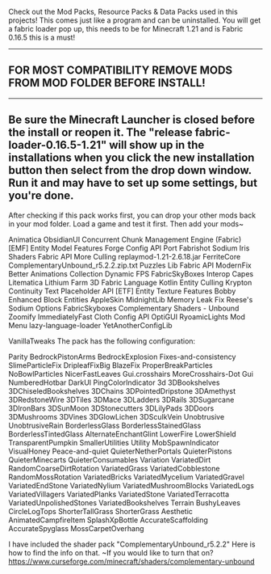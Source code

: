 Check out the Mod Packs, Resource Packs & Data Packs used in this projects!
This comes just like a program and can be uninstalled.
You will get a fabric loader pop up, this needs to be for Minecraft 1.21 and is Fabric 0.16.5 this is a must!

-------------------------------------------------------------------------
FOR MOST COMPATIBILITY REMOVE MODS FROM MOD FOLDER BEFORE INSTALL! 
-------------------------------------------------------------------------

-------------------------------------------------------------------------
Be sure the Minecraft Launcher is closed before the install or reopen it. The "release fabric-loader-0.16.5-1.21" will show  up in the installations when you click the new installation button then select from the drop down window. Run it and may have to set up some settings, but you're done.
-------------------------------------------------------------------------
After checking if this pack works first, you can drop your other mods back in your mod folder.
Load a game and test it first. Then add your mods~


Animatica
ObsidianUI
Concurrent Chunk Management Engine (Fabric)
[EMF] Entity Model Features
Forge Config API Port
Fabrishot
Sodium
Iris Shaders
Fabric API
More Culling
replaymod-1.21-2.6.18.jar
FerriteCore
ComplementaryUnbound_r5.2.2.zip.txt
Puzzles Lib
Fabric API
ModernFix
Better Animations Collection
Dynamic FPS
FabricSkyBoxes Interop
Capes
Litematica
Lithium
Farm 3D
Fabric Language Kotlin
Entity Culling
Krypton
Continuity
Text Placeholder API
[ETF] Entity Texture Features
Bobby
Enhanced Block Entities
AppleSkin
MidnightLib
Memory Leak Fix
Reese's Sodium Options
FabricSkyboxes
Complementary Shaders - Unbound
Zoomify
ImmediatelyFast
Cloth Config API
OptiGUI
RyoamicLights
Mod Menu
lazy-language-loader
YetAnotherConfigLib

VanillaTweaks
The pack has the following configuration:

Parity
BedrockPistonArms
BedrockExplosion
Fixes-and-consistency
SlimeParticleFix
DripleafFixBig
BlazeFix
ProperBreakParticles
NoBowlParticles
NicerFastLeaves
Gui.crosshairs
MoreCrosshairs-Dot
Gui
NumberedHotbar
DarkUI
PingColorIndicator
3d
3DBookshelves
3DChiseledBookshelves
3DChains
3DPointedDripstone
3DAmethyst
3DRedstoneWire
3DTiles
3DMace
3DLadders
3DRails
3DSugarcane
3DIronBars
3DSunMoon
3DStonecutters
3DLilyPads
3DDoors
3DMushrooms
3DVines
3DGlowLichen
3DSculkVein
Unobtrusive
UnobtrusiveRain
BorderlessGlass
BorderlessStainedGlass
BorderlessTintedGlass
AlternateEnchantGlint
LowerFire
LowerShield
TransparentPumpkin
SmallerUtilities
Utility
MobSpawnIndicator
VisualHoney
Peace-and-quiet
QuieterNetherPortals
QuieterPistons
QuieterMinecarts
QuieterConsumables
Variation
VariatedDirt
RandomCoarseDirtRotation
VariatedGrass
VariatedCobblestone
RandomMossRotation
VariatedBricks
VariatedMycelium
VariatedGravel
VariatedEndStone
VariatedNylium
VariatedMushroomBlocks
VariatedLogs
VariatedVillagers
VariatedPlanks
VariatedStone
VariatedTerracotta
VariatedUnpolishedStones
VariatedBookshelves
Terrain
BushyLeaves
CircleLogTops
ShorterTallGrass
ShorterGrass
Aesthetic
AnimatedCampfireItem
SplashXpBottle
AccurateScaffolding
AccurateSpyglass
MossCarpetOverhang

I have included the shader pack "ComplementaryUnbound_r5.2.2" Here is how to find the info on that. ~If you would like to turn that on?
https://www.curseforge.com/minecraft/shaders/complementary-unbound
